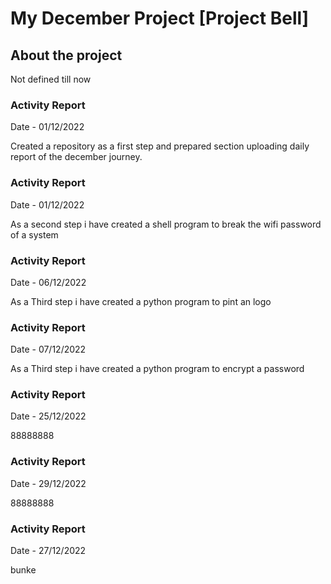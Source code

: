 # My December Project [Project Bell]

## About the project

Not defined till now

### Activity Report

Date - 01/12/2022

Created a repository as a first step and prepared section uploading daily report of the december journey.

### Activity Report

Date - 01/12/2022

As a second step i have created a shell  program to break the wifi password of a system

### Activity Report

Date - 06/12/2022

As a Third step i have created a python  program to pint an logo

### Activity Report

Date - 07/12/2022

As a Third step i have created a python  program to encrypt a password

### Activity Report

Date - 25/12/2022

88888888

### Activity Report

Date - 29/12/2022

88888888

### Activity Report

Date - 27/12/2022

bunke
